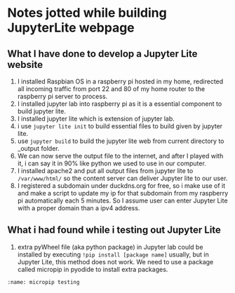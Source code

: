 # Notes jotted while building JupyterLite webpage

## What I have done to develop a Jupyter Lite website
1. I installed Raspbian OS in a raspberry pi hosted in my home, redirected all incoming traffic from port 22 and 80 of my home router to the raspberry pi server to process.
2. I installed jupyter lab into raspberry pi as it is a essential component to build jupyter lite.
3. I installed jupyter lite which is extension of jupyter lab.
4. i use ```jupyter lite init``` to build essential files to build given by jupyter lite.
5. use ```jupyter build``` to build the jupyter lite web from current directory to \_output folder.
6. We can now serve the output file to the internet, and after I played with it, i can say it in 90% like python we used to use in our computer.
7. I installed apache2 and put all output files from jupyter lite to ```/var/www/html/``` so the content server can deliver Jupyter lite to our user.
8. I registered a subdomain under duckdns.org for free, so i make use of it and make a script to update my ip for that subdomain from my raspberry pi automatically each 5 minutes. So I assume user can enter Jupyter Lite with a proper domain than a ipv4 address.

## What i had found while i testing out Jupyter Lite
1. extra pyWheel file (aka python package) in Jupyter lab could be installed by executing ```!pip install [package name]``` usually, but in Jupyter Lite, this method does not work. We need to use a package called micropip in pyodide to install extra packages.
```{figure} /week5/micropip.png
:name: micropip testing
```